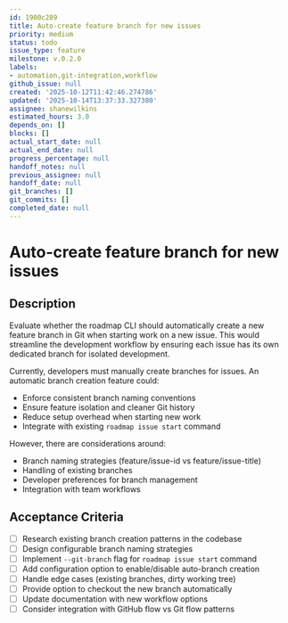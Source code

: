 ```yaml
---
id: 1900c289
title: Auto-create feature branch for new issues
priority: medium
status: todo
issue_type: feature
milestone: v.0.2.0
labels:
- automation,git-integration,workflow
github_issue: null
created: '2025-10-12T11:42:46.274786'
updated: '2025-10-14T13:37:33.327380'
assignee: shanewilkins
estimated_hours: 3.0
depends_on: []
blocks: []
actual_start_date: null
actual_end_date: null
progress_percentage: null
handoff_notes: null
previous_assignee: null
handoff_date: null
git_branches: []
git_commits: []
completed_date: null
---
```


# Auto-create feature branch for new issues

## Description

Evaluate whether the roadmap CLI should automatically create a new feature branch in Git when starting work on a new issue. This would streamline the development workflow by ensuring each issue has its own dedicated branch for isolated development.

Currently, developers must manually create branches for issues. An automatic branch creation feature could:

- Enforce consistent branch naming conventions
- Ensure feature isolation and cleaner Git history
- Reduce setup overhead when starting new work
- Integrate with existing `roadmap issue start` command

However, there are considerations around:

- Branch naming strategies (feature/issue-id vs feature/issue-title)
- Handling of existing branches
- Developer preferences for branch management
- Integration with team workflows

## Acceptance Criteria

- [ ] Research existing branch creation patterns in the codebase
- [ ] Design configurable branch naming strategies
- [ ] Implement `--git-branch` flag for `roadmap issue start` command
- [ ] Add configuration option to enable/disable auto-branch creation
- [ ] Handle edge cases (existing branches, dirty working tree)
- [ ] Provide option to checkout the new branch automatically
- [ ] Update documentation with new workflow options
- [ ] Consider integration with GitHub flow vs Git flow patterns